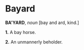# Bayard

**BA'YARD**, _noun_ \[bay and ard, kind.\]

**1.** A bay horse.

**2.** An unmannerly beholder.